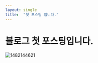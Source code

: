 ```yaml
---
layout: single
title:  "첫 포스팅 입니다."
---
```


# 블로그 첫 포스팅입니다.

![1482144621]({{site.url}}/images/2023-04-26-first/1482144621.jpg)
